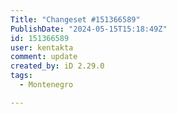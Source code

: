 ```yaml
---
Title: "Changeset #151366589"
PublishDate: "2024-05-15T15:18:49Z"
id: 151366589
user: kentakta
comment: update
created_by: iD 2.29.0
tags:
  - Montenegro

---
```

